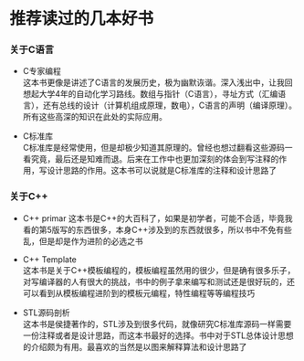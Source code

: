 # 推荐读过的几本好书

### 关于C语言

*   C专家编程  
    这本书更像是讲述了C语言的发展历史，极为幽默诙谐。深入浅出中，让我回想起大学4年的自动化学习路线。数组与指针（C语言），寻址方式（汇编语言），还有总线的设计（计算机组成原理，数电），C语言的声明（编译原理）。所有这些高深的知识在此处的实际应用。

*   C标准库  
    C标准库是经常使用，但是却极少知道其原理的。曾经也想过翻看这些源码一看究竟，最后还是知难而退。后来在工作中也更加深刻的体会到写注释的作用，写设计思路的作用。这本书可以说就是C标准库的注释和设计思路了

### 关于C++

*   C++ primar 这本书是C++的大百科了，如果是初学者，可能不合适，毕竟我看的第5版写的东西很多，本身C++涉及到的东西就很多，所以书中不免有些乱，但是却是作为进阶的必选之书

*   C++ Template  
    这本书是关于C++模板编程的，模板编程虽然用的很少，但是确有很多乐子，对写编译器的人有很大的挑战，书中的例子拿来编写和测试还是很好玩的，还可以看到从模板编程进阶到的模板元编程，特性编程等等编程技巧

*   STL源码剖析  
    这本书是侯捷著作的，STL涉及到很多代码，就像研究C标准库源码一样需要一份注释或者是设计思路，而这本书最好的选择。书中对于STL总体设计思想的介绍颇为有用。最喜欢的当然是以图来解释算法和设计思路了